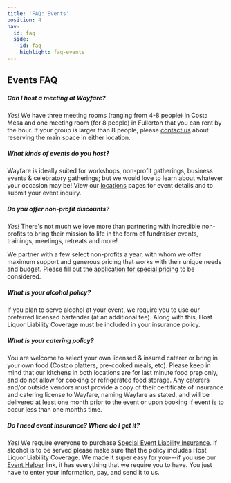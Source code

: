 ```yaml
---
title: 'FAQ: Events'
position: 4
nav:
  id: faq
  side:
    id: faq
    highlight: faq-events
---
```


## Events FAQ

##### Can I host a meeting at Wayfare?

_Yes!_ We have three meeting rooms (ranging from 4-8 people) in Costa Mesa and one meeting room (for 8 people) in Fullerton that you can rent by the hour. If your group is larger than 8 people, please [contact us](https://wayfare.typeform.com/to/vn3h2H) about reserving the main space in either location.

##### What kinds of events do you host?

Wayfare is ideally suited for workshops, non-profit gatherings, business events & celebratory gatherings; but we would love to learn about whatever your occasion may be! View our [locations](/workspaces) pages for event details and to submit your event inquiry.

##### Do you offer non-profit discounts?

_Yes!_ There's not much we love more than partnering with incredible non-profits to bring their mission to life in the form of fundraiser events, trainings, meetings, retreats and more!

We partner with a few select non-profits a year, with whom we offer maximum support and generous pricing that works with their unique needs and budget. Please fill out the [application for special pricing](https://wayfare.typeform.com/to/XTHGhD) to be considered.

##### What is your alcohol policy?

If you plan to serve alcohol at your event, we require you to use our preferred licensed bartender (at an additional fee). Along with this, Host Liquor Liability Coverage must be included in your insurance policy.

##### What is your catering policy?

You are welcome to select your own licensed & insured caterer or bring in your own food (Costco platters, pre-cooked meals, etc). Please keep in mind that our kitchens in both locations are for last minute food prep only, and do not allow for cooking or refrigerated food storage. Any caterers and/or outside vendors must provide a copy of their certificate of insurance and catering license to Wayfare, naming Wayfare as stated, and will be delivered at least one month prior to the event or upon booking if event is to occur less than one months time.

##### Do I need event insurance? Where do I get it?

_Yes!_ We require everyone to purchase [Special Event Liability Insurance](https://www.theeventhelper.com/#uHX7lU). If alcohol is to be served please make sure that the policy includes Host Liquor Liability Coverage. We made it super easy for you---if you use our [Event Helper](https://www.theeventhelper.com/#uHX7lU) link, it has everything that we require you to have. You just have to enter your information, pay, and send it to us.
